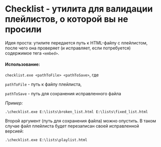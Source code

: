 # Checklist - утилита для валидации плейлистов, о которой вы не просили

Идея проста: утилите передается путь к HTML-файлу с плейлистом, после чего она проверяет (и исправляет, если потребуется) содержимое тега `<embed>`.

#### Использование:

`checklist.exe <pathToFile> <pathToSave>`, где

`pathToFile` - путь к файлу плейлиста,

`pathToSave` - путь для сохранения исправленного файла

_Пример:_

```.\checklist.exe E:\lists\broken_list.html E:\lists\fixed_list.html```

Второй аргумент (путь для сохранения файла) можно опустить. В таком случае файл плейлиста будет перезаписан своей исправленной версией:

`.\checklist.exe E:\lists\playlist.html`
